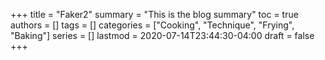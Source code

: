 +++
title = "Faker2"
summary = "This is the blog summary"
toc = true
authors = []
tags = []
categories = ["Cooking", "Technique", "Frying", "Baking"]
series = []
lastmod = 2020-07-14T23:44:30-04:00
draft = false
+++
